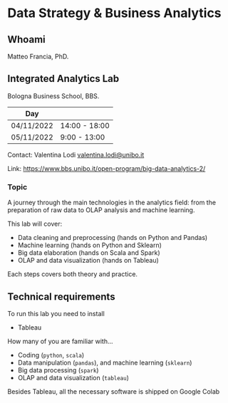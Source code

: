 # Data Strategy & Business Analytics

## Whoami 

Matteo Francia, PhD.

## Integrated Analytics Lab

Bologna Business School, BBS.

| Day |   |
|---|---|
|04/11/2022|14:00 - 18:00|
|05/11/2022|9:00 - 13:00|


Contact: Valentina Lodi <valentina.lodi@unibo.it>

Link: https://www.bbs.unibo.it/open-program/big-data-analytics-2/

### Topic

A journey through the main technologies in the analytics field: from the preparation of raw data to OLAP analysis and machine learning.

This lab will cover:

- Data cleaning and preprocessing (hands on Python and Pandas)
- Machine learning (hands on Python and Sklearn)
- Big data elaboration (hands on Scala and Spark)
- OLAP and data visualization (hands on Tableau)

Each steps covers both theory and practice.

## Technical requirements

To run this lab you need to install
- Tableau

How many of you are familiar with...

- Coding (`python`, `scala`)
- Data manipulation (`pandas`), and machine learning (`sklearn`)
- Big data processing (`spark`) 
- OLAP and data visualization (`tableau`)

Besides Tableau, all the necessary software is shipped on Google Colab
